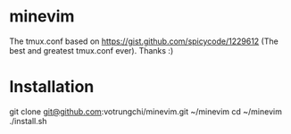 # minevim
The tmux.conf based on https://gist.github.com/spicycode/1229612 (The best and greatest tmux.conf ever). Thanks :)

# Installation
git clone git@github.com:votrungchi/minevim.git ~/minevim
cd ~/minevim
./install.sh

